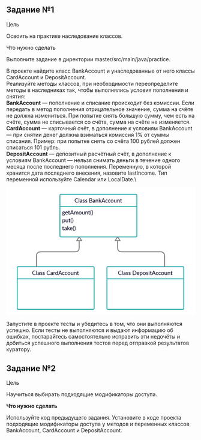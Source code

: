 ## Задание №1
Цель

Освоить на практике наследование классов.

Что нужно сделать

Выполните задание в директории master/src/main/java/practice.

В проекте найдите класс BankAccount и унаследованные от него классы CardAccount и DepositAccount.\
Реализуйте методы классов, при необходимости переопределите методы в наследниках так, чтобы выполнялись условия пополнения и снятия:\
**BankAccount** — пополнение и списание происходит без комиссии. Если передать в метод пополнения отрицательное значение, сумма на счёте не должна измениться. При попытке снять большую сумму, чем есть на счёте, сумма не списывается со счёта, сумма на счёте не изменяется.\
**CardAccount** — карточный счёт, в дополнение к условиям BankAccount — при снятии денег должна взиматься комиссия 1% от суммы списания. Пример: при попытке снять со счёта 100 рублей должен списаться 101 рубль.\
**DepositAccount** — депозитный расчётный счёт, в дополнение к условиям BankAccount — нельзя снимать деньги в течение одного месяца после последнего пополнения. Переменную, в которой хранится дата последнего внесения, назовите lastIncome. Тип переменной используйте Calendar или LocalDate.\

![img.png](img.png)

Запустите в проекте тесты и убедитесь в том, что они выполняются успешно. Если тесты не выполняются и выдают информацию об ошибках, постарайтесь самостоятельно исправить эти недочёты и добиться успешного выполнения тестов перед отправкой результатов куратору.

## Задание №2
Цель

Научиться выбирать подходящие модификаторы доступа.

**Что нужно сделать**

Используйте код предыдущего задания. Установите в коде проекта подходящие модификаторы доступа у методов и переменных классов BankAccount, CardAccount и DepositAccount.